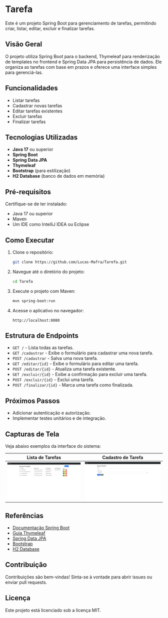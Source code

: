 # Tarefa

Este é um projeto Spring Boot para gerenciamento de tarefas, permitindo criar, listar, editar, excluir e finalizar tarefas.

## Visão Geral

O projeto utiliza Spring Boot para o backend, Thymeleaf para renderização de templates no frontend e Spring Data JPA para persistência de dados. Ele organiza as tarefas com base em prazos e oferece uma interface simples para gerenciá-las.

## Funcionalidades

- Listar tarefas
- Cadastrar novas tarefas
- Editar tarefas existentes
- Excluir tarefas
- Finalizar tarefas

## Tecnologias Utilizadas

- **Java 17** ou superior
- **Spring Boot**
- **Spring Data JPA**
- **Thymeleaf**
- **Bootstrap** (para estilização)
- **H2 Database** (banco de dados em memória)

## Pré-requisitos

Certifique-se de ter instalado:

- Java 17 ou superior
- Maven
- Um IDE como IntelliJ IDEA ou Eclipse

## Como Executar

1. Clone o repositório:

    ```bash
    git clone https://github.com/Lucas-Mafra/Tarefa.git
    ```

2. Navegue até o diretório do projeto:

    ```bash
    cd Tarefa
    ```

3. Execute o projeto com Maven:

    ```bash
    mvn spring-boot:run
    ```

4. Acesse o aplicativo no navegador:

    ```
    http://localhost:8080
    ```

## Estrutura de Endpoints

- `GET /` - Lista todas as tarefas.
- `GET /cadastrar` - Exibe o formulário para cadastrar uma nova tarefa.
- `POST /cadastrar` - Salva uma nova tarefa.
- `GET /editar/{id}` - Exibe o formulário para editar uma tarefa.
- `POST /editar/{id}` - Atualiza uma tarefa existente.
- `GET /excluir/{id}` - Exibe a confirmação para excluir uma tarefa.
- `POST /excluir/{id}` - Exclui uma tarefa.
- `POST /finalizar/{id}` - Marca uma tarefa como finalizada.

## Próximos Passos

- Adicionar autenticação e autorização.
- Implementar testes unitários e de integração.

## Capturas de Tela

Veja abaixo exemplos da interface do sistema:

| Lista de Tarefas | Cadastro de Tarefa |
|:----------------:|:------------------:|
| ![Lista de Tarefas](docs/screeshot/ListaTarefas.png) | ![Cadastro de Tarefa](docs/screeshot/Cadastro.png) |



## Referências

- [Documentação Spring Boot](https://spring.io/projects/spring-boot)
- [Guia Thymeleaf](https://www.thymeleaf.org/documentation.html)
- [Spring Data JPA](https://spring.io/projects/spring-data-jpa)
- [Bootstrap](https://getbootstrap.com/)
- [H2 Database](https://www.h2database.com/html/main.html)

## Contribuição

Contribuições são bem-vindas! Sinta-se à vontade para abrir issues ou enviar pull requests.

## Licença

Este projeto está licenciado sob a licença MIT.